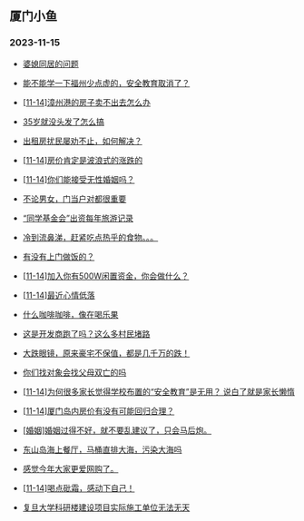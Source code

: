 ## 厦门小鱼 
### 2023-11-15

+ [婆媳同居的问题](http://bbs.xmfish.com/read-htm-tid-18105297.html)

+ [能不能学一下福州少点虚的，安全教育取消了？](http://bbs.xmfish.com/read-htm-tid-18105440.html)

+ [[11-14]漳州港的房子卖不出去怎么办](http://bbs.xmfish.com/read-htm-tid-18105587.html)

+ [35岁就没头发了怎么搞](http://bbs.xmfish.com/read-htm-tid-18105509.html)

+ [出租房扰民屡劝不止，如何解决？](http://bbs.xmfish.com/read-htm-tid-18105302.html)

+ [[11-14]房价肯定是波浪式的涨跌的](http://bbs.xmfish.com/read-htm-tid-18105490.html)

+ [[11-14]你们能接受无性婚姻吗？](http://bbs.xmfish.com/read-htm-tid-18105329.html)

+ [不论男女，门当户对都很重要](http://bbs.xmfish.com/read-htm-tid-18105583.html)

+ [“同学基金会”出资每年旅游记录](http://bbs.xmfish.com/read-htm-tid-18105371.html)

+ [冷到流鼻涕，赶紧吃点热乎的食物。。。](http://bbs.xmfish.com/read-htm-tid-18105484.html)

+ [有没有上门做饭的？](http://bbs.xmfish.com/read-htm-tid-18105508.html)

+ [[11-14]加入你有500W闲置资金，你会做什么？](http://bbs.xmfish.com/read-htm-tid-18105597.html)

+ [[11-14]最近心情低落](http://bbs.xmfish.com/read-htm-tid-18105645.html)

+ [什么咖啡咖啡，像在喝乐果](http://bbs.xmfish.com/read-htm-tid-18105528.html)

+ [这是开发商跑了吗？这么多村民堵路](http://bbs.xmfish.com/read-htm-tid-18105752.html)

+ [大跌眼镜，原来豪宅不保值，都是几千万的跌！](http://bbs.xmfish.com/read-htm-tid-18105773.html)

+ [你们找对象会找父母双亡的吗](http://bbs.xmfish.com/read-htm-tid-18105840.html)

+ [[11-14]为何很多家长觉得学校布置的“安全教育”是无用？ 说白了就是家长懒惰](http://bbs.xmfish.com/read-htm-tid-18105548.html)

+ [[11-14]厦门岛内房价有没有可能回归合理？](http://bbs.xmfish.com/read-htm-tid-18105685.html)

+ [[婚姻]婚姻过得不好，就不要乱建议了，只会马后炮。](http://bbs.xmfish.com/read-htm-tid-18105801.html)

+ [东山岛海上餐厅，马桶直排大海，污染大海吗](http://bbs.xmfish.com/read-htm-tid-18105715.html)

+ [感觉今年大家更爱网购了。](http://bbs.xmfish.com/read-htm-tid-18105718.html)

+ [[11-14]喝点砒霜，感动下自己！](http://bbs.xmfish.com/read-htm-tid-18105836.html)

+ [复旦大学科研楼建设项目实际施工单位无法无天](http://bbs.xmfish.com/read-htm-tid-18105775.html)

